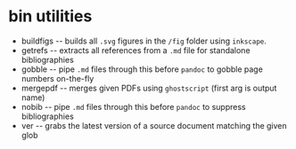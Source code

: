 # bin utilities

* buildfigs -- builds all `.svg` figures in the `/fig` folder using `inkscape`.
* getrefs -- extracts all references from a `.md` file for standalone bibliographies
* gobble -- pipe `.md` files through this before `pandoc` to gobble page numbers on-the-fly
* mergepdf -- merges given PDFs using `ghostscript` (first arg is output name)
* nobib -- pipe `.md` files through this before `pandoc` to suppress bibliographies
* ver -- grabs the latest version of a source document matching the given glob
